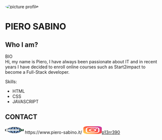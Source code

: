 <img src="https://i.ibb.co/KKnc3X6/Picture-profile-2.jpg"  alt="picture profile" width="200px" height="220px" style="border-radius:50%">
<h1> PIERO SABINO</h1>

 <h2> Who I am?</h2>
<p >BIO<br/>
Hi, my name is Piero, I have always been passionate about IT and in recent years I have decided to enroll online courses such as Start2impact to become a Full-Stack developer.
</p>

Skills:
- HTML
- CSS 
- JAVASCRIPT



<h2>CONTACT</h2>
<p>
    <img src="/img/web-search-engine.svg" width="60px" height="25px"> https://www.piero-sabino.it/
    <img src="/img/instagram.svg" width="60px" height="25px"><a href="https://www.instagram.com/p13rr390/">p13rr390</a> 
</p>
